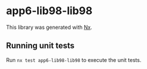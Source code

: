 # app6-lib98-lib98

This library was generated with [Nx](https://nx.dev).

## Running unit tests

Run `nx test app6-lib98-lib98` to execute the unit tests.
